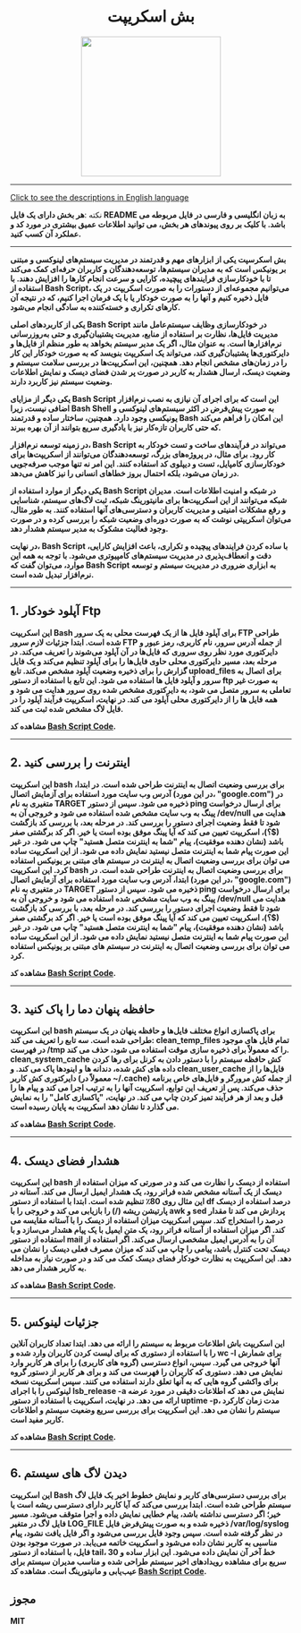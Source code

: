 <div align="center">

# بش اسکریپت
<img src="https://cloud.githubusercontent.com/assets/2059754/24601246/753a7f36-1858-11e7-9d6b-7a0e64fb27f7.png" height="250px" width="250px">

</div>

<hr>

[Click to see the descriptions in English language](README.md)

نکته :<b>هر بخش دارای یک فایل README به زبان انگلیسی و فارسی در فایل مربوطه می باشد. با کلیک بر روی پیوندهای هر بخش، می توانید اطلاعات عمیق بیشتری در مورد کد و عملکرد آن کسب کنید.<b/>
<hr>


بش اسکرسپت یکی از ابزارهای مهم و قدرتمند در مدیریت سیستم‌های لینوکسی و مبتنی بر یونیکس است که به مدیران سیستم‌ها، توسعه‌دهندگان و کاربران حرفه‌ای کمک می‌کند تا با خودکارسازی فرایندهای پیچیده، کارایی و سرعت انجام کارها را افزایش دهند. با استفاده از Bash Script، می‌توانیم مجموعه‌ای از دستورات را به صورت اسکریپت در یک فایل ذخیره کنیم و آنها را به صورت خودکار یا با یک فرمان اجرا کنیم، که در نتیجه آن کارهای تکراری و خسته‌کننده به سادگی انجام می‌شود.

یکی از کاربردهای اصلی Bash Script در خودکارسازی وظایف سیستم‌عامل مانند مدیریت فایل‌ها، نظارت بر استفاده از منابع، مدیریت پشتیبان‌گیری و حتی به‌روزرسانی نرم‌افزارها است. به عنوان مثال، اگر یک مدیر سیستم بخواهد به طور منظم از فایل‌ها و دایرکتوری‌ها پشتیبان‌گیری کند، می‌تواند یک اسکریپت بنویسد که به صورت خودکار این کار را در زمان‌های مشخص انجام دهد. همچنین، این اسکریپت‌ها در بررسی سلامت سیستم و وضعیت دیسک، ارسال هشدار به کاربر در صورت پر شدن فضای دیسک و نمایش اطلاعات وضعیت سیستم نیز کاربرد دارند.

یکی دیگر از مزایای Bash Script این است که برای اجرای آن نیازی به نصب نرم‌افزار اضافی نیست، زیرا Bash Shell به صورت پیش‌فرض در اکثر سیستم‌های لینوکسی و یونیکسی وجود دارد. همچنین، ساختار ساده و قدرتمند Bash این امکان را فراهم می‌کند که حتی کاربران تازه‌کار نیز با یادگیری سریع بتوانند از آن بهره ببرند.

در زمینه توسعه نرم‌افزار، Bash Script می‌تواند در فرآیندهای ساخت و تست خودکار به کار رود. برای مثال، در پروژه‌های بزرگ، توسعه‌دهندگان می‌توانند از اسکریپت‌ها برای خودکارسازی کامپایل، تست و دیپلوی کد استفاده کنند. این امر نه تنها موجب صرفه‌جویی در زمان می‌شود، بلکه احتمال بروز خطاهای انسانی را نیز کاهش می‌دهد.

یکی دیگر از موارد استفاده از Bash Script در شبکه و امنیت اطلاعات است. مدیران شبکه می‌توانند از این اسکریپت‌ها برای مانیتورینگ شبکه، ثبت لاگ‌های سیستم، شناسایی و رفع مشکلات امنیتی و مدیریت کاربران و دسترسی‌های آنها استفاده کنند. به طور مثال، می‌توان اسکریپتی نوشت که به صورت دوره‌ای وضعیت شبکه را بررسی کرده و در صورت وجود فعالیت مشکوک به مدیر سیستم هشدار دهد.

در نهایت، Bash Script با ساده کردن فرایندهای پیچیده و تکراری، باعث افزایش کارایی، دقت و انعطاف‌پذیری در مدیریت سیستم‌های کامپیوتری می‌شود. با توجه به همه این موارد، می‌توان گفت که Bash Script به ابزاری ضروری در مدیریت سیستم و توسعه نرم‌افزار تبدیل شده است.

<hr>

## 1. آپلود خودکار Ftp
این اسکریپت Bash برای آپلود فایل ها از یک فهرست محلی به یک سرور FTP طراحی شده است. ابتدا جزئیات لازم سرور FTP از جمله آدرس سرور، نام کاربری، رمز عبور و دایرکتوری مورد نظر روی سروری که فایل‌ها در آن آپلود می‌شوند را تعریف می‌کند. در مرحله بعد، مسیر دایرکتوری محلی حاوی فایل‌ها را برای آپلود تنظیم می‌کند و یک فایل گزارش را برای ذخیره وضعیت آپلود مشخص می‌کند. تابع upload_files برای اتصال به سرور و آپلود فایل ها استفاده می شود. این تابع با استفاده از دستور ftp به صورت غیر تعاملی به سرور متصل می شود، به دایرکتوری مشخص شده روی سرور هدایت می شود و همه فایل ها را از دایرکتوری محلی آپلود می کند. در نهایت، اسکریپت فرآیند آپلود را در فایل لاگ مشخص شده ثبت می کند.

مشاهده کد <b>[Bash Script Code](BashScript/AutoFtpUpload/AutoFtpUploadPersian.sh)</b>.
<hr>

## 2. اینترنت را بررسی کنید
این اسکریپت bash برای بررسی وضعیت اتصال به اینترنت طراحی شده است. در ابتدا، آدرس وب سایت مورد استفاده برای آزمایش اتصال (در این مورد، "google.com") در متغیری به نام TARGET ذخیره می شود. سپس از دستور ping برای ارسال درخواست پینگ به وب سایت مشخص شده استفاده می شود و خروجی آن به /dev/null هدایت می شود تا فقط وضعیت اجرای دستور را بررسی کند. در مرحله بعد، با بررسی کد بازگشت ($؟)، اسکریپت تعیین می کند که آیا پینگ موفق بوده است یا خیر. اگر کد برگشتی صفر باشد (نشان دهنده موفقیت)، پیام "شما به اینترنت متصل هستید" چاپ می شود. در غیر این صورت پیام شما به اینترنت متصل نیستید نمایش داده می شود. از این اسکریپت ساده می توان برای بررسی وضعیت اتصال به اینترنت در سیستم های مبتنی بر یونیکس استفاده کرد. این اسکریپت bash برای بررسی وضعیت اتصال به اینترنت طراحی شده است. در ابتدا، آدرس وب سایت مورد استفاده برای آزمایش اتصال (در این مورد، "google.com") در متغیری به نام TARGET ذخیره می شود. سپس از دستور ping برای ارسال درخواست پینگ به وب سایت مشخص شده استفاده می شود و خروجی آن به /dev/null هدایت می شود تا فقط وضعیت اجرای دستور را بررسی کند. در مرحله بعد، با بررسی کد بازگشت ($؟)، اسکریپت تعیین می کند که آیا پینگ موفق بوده است یا خیر. اگر کد برگشتی صفر باشد (نشان دهنده موفقیت)، پیام "شما به اینترنت متصل هستید" چاپ می شود. در غیر این صورت پیام شما به اینترنت متصل نیستید نمایش داده می شود. از این اسکریپت ساده می توان برای بررسی وضعیت اتصال به اینترنت در سیستم های مبتنی بر یونیکس استفاده کرد.

مشاهده کد <b>[Bash Script Code](BashScript/CheckInternet/CheckInternetPersian.sh)</b>.
<hr>

## 3. حافظه پنهان دما را پاک کنید
این اسکریپت bash برای پاکسازی انواع مختلف فایل‌ها و حافظه پنهان در یک سیستم طراحی شده است. سه تابع را تعریف می کند: clean_temp_files تمام فایل های موجود در فهرست /tmp را که معمولاً برای ذخیره سازی موقت استفاده می شود، حذف می کند. clean_system_cache کش حافظه سیستم را با دستور دادن به کرنل برای رها کردن داده های کش شده، دندانه ها و اینودها پاک می کند. و clean_user_cache فایل‌ها را از دایرکتوری کش کاربر (معمولاً در ~/.cache) از جمله کش مرورگر و فایل‌های خاص برنامه حذف می‌کند. پس از تعریف این توابع، اسکریپت آنها را به ترتیب اجرا می کند و پیام ها را قبل و بعد از هر فرآیند تمیز کردن چاپ می کند. در نهایت، "پاکسازی کامل" را به نمایش می گذارد تا نشان دهد اسکریپت به پایان رسیده است.

مشاهده کد <b>[Bash Script Code](BashScript/CleanupTempCache/cleanupTempCachePersian.sh)</b>.
<hr>

## 4. هشدار فضای دیسک
این اسکریپت bash استفاده از دیسک را نظارت می کند و در صورتی که میزان استفاده از دیسک از یک آستانه مشخص شده فراتر رود، یک هشدار ایمیل ارسال می کند. آستانه در این مثال روی 80٪ تنظیم شده است. ابتدا با استفاده از دستور df درصد استفاده از دیسک پارتیشن ریشه (/) را بازیابی می کند و خروجی را با awk و sed پردازش می کند تا مقدار درصد را استخراج کند. سپس اسکریپت میزان استفاده از دیسک را با آستانه مقایسه می کند. اگر میزان استفاده از آستانه فراتر رود، یک متن ایمیل با یک پیام هشدار می‌سازد و با استفاده از دستور mail آن را به آدرس ایمیل مشخصی ارسال می‌کند. اگر استفاده از دیسک تحت کنترل باشد، پیامی را چاپ می کند که میزان مصرف فعلی دیسک را نشان می دهد. این اسکریپت به نظارت خودکار فضای دیسک کمک می کند و در صورت نیاز به مداخله به کاربر هشدار می دهد.

مشاهده کد <b>[Bash Script Code](BashScript/DiskSpaceAlert/DiskSpaceAlertPersian.sh)</b>.
<hr>

## 5. جزئیات لینوکس
این اسکریپت باش اطلاعات مربوط به سیستم را ارائه می دهد. ابتدا تعداد کاربران آنلاین را با استفاده از دستوری که برای لیست کردن کاربران وارد شده و wc -l برای شمارش آنها خروجی می گیرد. سپس، انواع دسترسی (گروه های کاربری) را برای هر کاربر وارد نمایش می دهد. دستوری که کاربران را فهرست می کند و برای هر کاربر از دستور گروه برای واکشی گروه هایی که به آنها تعلق دارند استفاده می کنند. سپس اسکریپت نسخه لینوکس را با اجرای lsb_release -a نمایش می دهد که اطلاعات دقیقی در مورد عرضه ارائه می دهد. در نهایت، اسکریپت با استفاده از دستور uptime -p، مدت زمان کارکرد سیستم را نشان می دهد. این اسکریپت برای بررسی سریع وضعیت سیستم و اطلاعات کاربر مفید است.

مشاهده کد <b>[Bash Script Code](BashScript/LinuxDetails/LinuxDetailsPersian.sh)</b>.
<hr>

## 6. دیدن لاگ های سیستم
این اسکریپت Bash برای بررسی دسترسی‌های کاربر و نمایش خطوط اخیر یک فایل لاگ سیستم طراحی شده است. ابتدا بررسی می‌کند که آیا کاربر دارای دسترسی ریشه است یا خیر؛ اگر دسترسی نداشته باشد، پیام خطایی نمایش داده و اجرا متوقف می‌شود. مسیر فایل لاگ در متغیر LOG_FILE ذخیره شده و به صورت پیش‌فرض فایل /var/log/syslog در نظر گرفته شده است. سپس وجود فایل بررسی می‌شود و اگر فایل یافت نشود، پیام مناسبی به کاربر نشان داده می‌شود و اسکریپت خاتمه می‌یابد. در صورت موجود بودن فایل، با استفاده از دستور tail، 30 خط آخر آن نمایش داده می‌شود. این ابزار ساده و سریع برای مشاهده رویدادهای اخیر سیستم طراحی شده و مناسب مدیران سیستم برای عیب‌یابی و مانیتورینگ است.
مشاهده کد <b>[Bash Script Code](BashScript/ViewSyslog/ViewSyslogPersian.sh)</b>.


## مجوز

MIT

